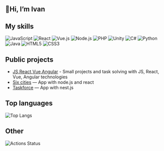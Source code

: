 ## 👋Hi, I’m Ivan

## My skills
![JavaScript](https://img.shields.io/badge/JavaScript-323330?style=for-the-badge&logo=javascript&logoColor=F7DF1E)
![React](https://img.shields.io/badge/React-61DAFB?style=for-the-badge&logo=react&logoColor=black)
![Vue.js](https://img.shields.io/badge/Vue.js-4FC08D?style=for-the-badge&logo=vue.js&logoColor=white)
![Node.js](https://img.shields.io/badge/Node.js-339933?style=for-the-badge&logo=node.js&logoColor=white)
![PHP](https://img.shields.io/badge/PHP-777BB4?style=for-the-badge&logo=php&logoColor=white)
![Unity](https://img.shields.io/badge/Unity-000000?style=for-the-badge&logo=unity&logoColor=white)
![C#](https://img.shields.io/badge/C%23-239120?style=for-the-badge&logo=csharp&logoColor=white)
![Python](https://img.shields.io/badge/Python-3670A0?style=for-the-badge&logo=python&logoColor=ffdd54)
![Java](https://img.shields.io/badge/Java-007396?style=for-the-badge&logo=java&logoColor=white)
![HTML5](https://img.shields.io/badge/HTML5-E34F26?style=for-the-badge&logo=html5&logoColor=white)
![CSS3](https://img.shields.io/badge/CSS3-1572B6?style=for-the-badge&logo=css3&logoColor=white)


## Public projects
- [JS,React,Vue,Angular](https://github.com/inasekin/js-simple-projects-and-tasks) - Small projects and task solving with JS, React, Vue, Angular technologies
- [Six cities](https://github.com/inasekin/six-cities-fullstack-app) — App with node.js and react
- [Taskforce](https://github.com/inasekin/nestjs-taskforce) — App with nest.js

## Top languages
![Top Langs](https://github-readme-stats.vercel.app/api/top-langs/?username=inasekin&layout=compact&theme=dark)

## Other
![Actions Status](https://www.codewars.com/users/inasekin/badges/large)
